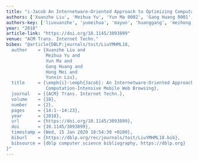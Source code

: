 ```yaml
---
title: "i-Jacob An Internetware-Oriented Approach to Optimizing Computation-Intensive Mobile Web Browsing"
authors: ['Xuanzhe Liu', 'Meihua Yu', 'Yun Ma 0002', 'Gang Huang 0001', 'Hong Mei', 'Yunxin Liu']
authors-key: ['liuxuanzhe', 'yumeihua', 'mayun', 'huanggang', 'meihong', 'liuyunxin']
year: "2018"
article-link: "https://doi.org/10.1145/3093899"
venue: "ACM Trans. Internet Techn."
bibex: "@article{DBLP:journals/toit/LiuYMHML18,
  author    = {Xuanzhe Liu and
               Meihua Yu and
               Yun Ma and
               Gang Huang and
               Hong Mei and
               Yunxin Liu},
  title     = {\emph{i}-\emph{Jacob}: An Internetware-Oriented Approach to Optimizing
               Computation-Intensive Mobile Web Browsing},
  journal   = {{ACM} Trans. Internet Techn.},
  volume    = {18},
  number    = {2},
  pages     = {14:1--14:23},
  year      = {2018},
  url       = {https://doi.org/10.1145/3093899},
  doi       = {10.1145/3093899},
  timestamp = {Wed, 15 Jan 2020 18:54:30 +0100},
  biburl    = {https://dblp.org/rec/journals/toit/LiuYMHML18.bib},
  bibsource = {dblp computer science bibliography, https://dblp.org}
}"
---
```

